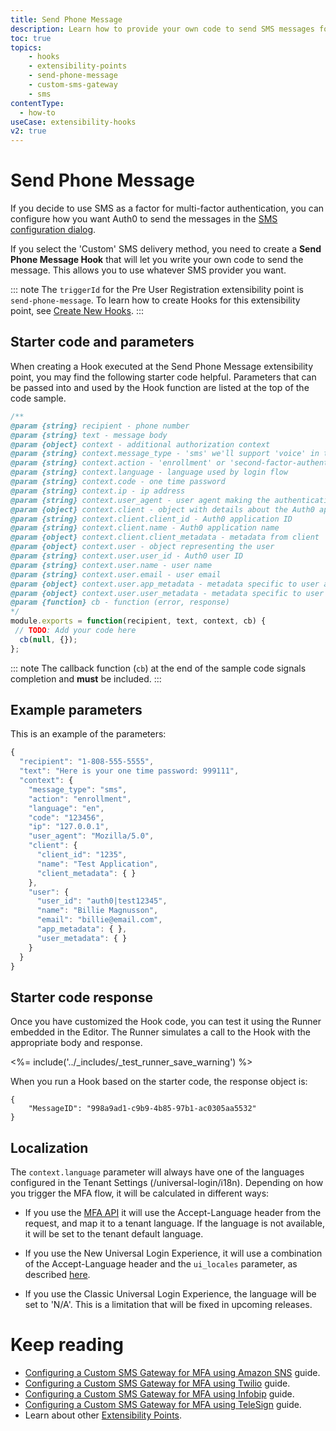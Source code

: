 ```yaml
---
title: Send Phone Message
description: Learn how to provide your own code to send SMS messages for MFA
toc: true
topics:
    - hooks
    - extensibility-points
    - send-phone-message
    - custom-sms-gateway
    - sms 
contentType:
  - how-to
useCase: extensibility-hooks
v2: true
---
```

# Send Phone Message

If you decide to use SMS as a factor for multi-factor authentication, you can configure how you want Auth0 to send the messages in the [SMS configuration dialog](/multifactor-authentication/factors/sms#administrative-setup).

If you select the 'Custom' SMS delivery method, you need to create a **Send Phone Message Hook** that will let you write your own code to send the message. This allows you to use whatever SMS provider you want.

::: note
The `triggerId` for the Pre User Registration extensibility point is `send-phone-message`. To learn how to create Hooks for this extensibility point, see [Create New Hooks](/hooks/create).
:::

## Starter code and parameters

When creating a Hook executed at the Send Phone Message extensibility point, you may find the following starter code helpful. Parameters that can be passed into and used by the Hook function are listed at the top of the code sample.

```js
/**
@param {string} recipient - phone number
@param {string} text - message body
@param {object} context - additional authorization context
@param {string} context.message_type - 'sms' we'll support 'voice' in the future too
@param {string} context.action - 'enrollment' or 'second-factor-authentication'
@param {string} context.language - language used by login flow
@param {string} context.code - one time password
@param {string} context.ip - ip address
@param {string} context.user_agent - user agent making the authentication request
@param {object} context.client - object with details about the Auth0 application
@param {string} context.client.client_id - Auth0 application ID
@param {string} context.client.name - Auth0 application name
@param {object} context.client.client_metadata - metadata from client
@param {object} context.user - object representing the user
@param {string} context.user.user_id - Auth0 user ID
@param {string} context.user.name - user name
@param {string} context.user.email - user email
@param {object} context.user.app_metadata - metadata specific to user and application
@param {object} context.user.user_metadata - metadata specific to user
@param {function} cb - function (error, response)
*/
module.exports = function(recipient, text, context, cb) {
 // TODO: Add your code here 
  cb(null, {}); 
};
```

::: note
The callback function (`cb`) at the end of the sample code signals completion and **must** be included.
:::

## Example parameters

This is an example of the parameters:

```js
{
  "recipient": "1-808-555-5555",
  "text": "Here is your one time password: 999111",
  "context": {
    "message_type": "sms",
    "action": "enrollment",
    "language": "en",
    "code": "123456",
    "ip": "127.0.0.1",
    "user_agent": "Mozilla/5.0",
    "client": {
      "client_id": "1235",
      "name": "Test Application",
      "client_metadata": { }
    },
    "user": {
      "user_id": "auth0|test12345",
      "name": "Billie Magnusson",
      "email": "billie@email.com",
      "app_metadata": { },
      "user_metadata": { }
    }
  }
}
```

## Starter code response

Once you have customized the Hook code, you can test it using the Runner embedded in the Editor. The Runner simulates a call to the Hook with the appropriate body and response.

<%= include('../_includes/_test_runner_save_warning') %>

When you run a Hook based on the starter code, the response object is:

```
{
    "MessageID": "998a9ad1-c9b9-4b85-97b1-ac0305aa5532"
}
```

## Localization

The `context.language` parameter will always have one of the languages configured in the Tenant Settings (/universal-login/i18n). Depending on how you trigger the MFA flow, it will be calculated in different ways:

- If you use the [MFA API](/mfa/concepts/mfa-api) it will use the Accept-Language header from the request, and map it to a tenant language. If the language is not available, it will be set to the tenant default language.

- If you use the New Universal Login Experience, it will use a combination of the Accept-Language header and the `ui_locales` parameter, as described [here](/i18n#language-selection).

- If you use the Classic Universal Login Experience, the language will be set to 'N/A'. This is a limitation that will be fixed in upcoming releases.

# Keep reading

- [Configuring a Custom SMS Gateway for MFA using Amazon SNS](/multifactor-authentication/send-phone-message-hook-amazon-sns) guide. 
- [Configuring a Custom SMS Gateway for MFA using Twilio](/multifactor-authentication/send-phone-message-hook-twilio) guide. 
- [Configuring a Custom SMS Gateway for MFA using Infobip](/multifactor-authentication/send-phone-message-hook-infobip) guide. 
- [Configuring a Custom SMS Gateway for MFA using TeleSign](/multifactor-authentication/send-phone-message-hook-telesign) guide. 
- Learn about other [Extensibility Points](/hooks/extensibility-points).
